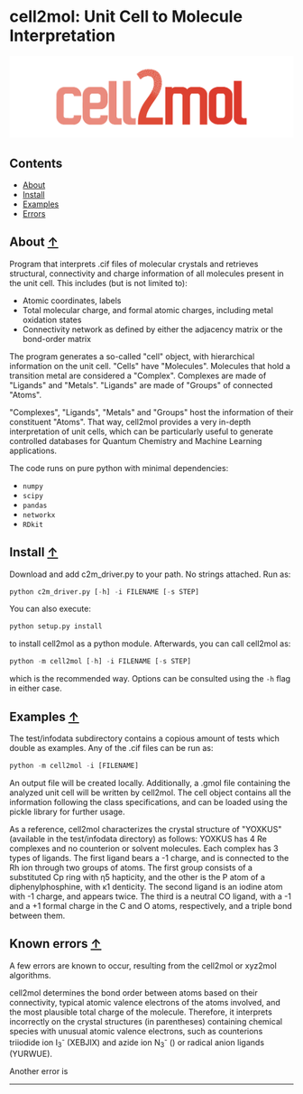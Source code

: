 cell2mol: Unit Cell to Molecule Interpretation
==============================================

![cell2mol logo](./images/cell2mol_logo.png)

## Contents
* [About](#about-)
* [Install](#install-)
* [Examples](#examples-)
* [Errors](#errors-)

## About [↑](#about)

Program that interprets .cif files of molecular crystals and retrieves structural, connectivity and charge information of all molecules present in the unit cell. This includes (but is not limited to):

- Atomic coordinates, labels
- Total molecular charge, and formal atomic charges, including metal oxidation states
- Connectivity network as defined by either the adjacency matrix or the bond-order matrix 

The program generates a so-called "cell" object, with hierarchical information on the unit cell. "Cells" have "Molecules". Molecules that hold a transition metal are considered a "Complex". Complexes are made of "Ligands" and "Metals". "Ligands" are made of "Groups" of connected "Atoms". 

"Complexes", "Ligands", "Metals" and "Groups" host the information of their constituent "Atoms". That way, cell2mol provides a very in-depth interpretation of unit cells, which can be particularly useful to generate controlled databases for Quantum Chemistry and Machine Learning applications. 

The code runs on pure python with minimal dependencies: 
- `numpy`
- `scipy`
- `pandas`
- `networkx`
- `RDkit` 

## Install [↑](#install)

Download and add c2m_driver.py to your path. No strings attached. Run as:

```python
python c2m_driver.py [-h] -i FILENAME [-s STEP]
```

You can also execute:

```python 
python setup.py install
```

to install cell2mol as a python module. Afterwards, you can call cell2mol as:

```python 
python -m cell2mol [-h] -i FILENAME [-s STEP]
```

which is the recommended way. Options can be consulted using the `-h` flag in either case.

## Examples [↑](#examples)

The test/infodata subdirectory contains a copious amount of tests which double as examples. Any of the .cif files can be run as:

```python
python -m cell2mol -i [FILENAME]
```

An output file will be created locally. Additionally, a .gmol file containing the analyzed unit cell will be written by cell2mol. The cell object contains all the information following the class specifications, and can be loaded using the pickle library for further usage.

As a reference, cell2mol characterizes the crystal structure of "YOXKUS" (available in the test/infodata directory) as follows: YOXKUS has 4 Re complexes and no counterion or solvent molecules. Each complex has 3 types of ligands. The first ligand bears a -1 charge, and is connected to the Rh ion through two groups of atoms. The first group consists of a substituted Cp ring with η5 hapticity, and the other is the P atom of a diphenylphosphine, with κ1 denticity. The second ligand is an iodine atom with -1 charge, and appears twice. The third is a neutral CO ligand, with a -1 and a +1 formal charge in the C and O atoms, respectively, and a triple bond between them.

## Known errors [↑](#errors)

A few errors are known to occur, resulting from the cell2mol or xyz2mol algorithms.

cell2mol determines the bond order between atoms based on their connectivity, typical atomic valence electrons of the atoms involved, and the most plausible total charge of the molecule. Therefore, it interprets incorrectly on the crystal structures (in parentheses) containing chemical species with unusual atomic valence electrons, such as counterions triiodide ion I<sub>3</sub><sup>-</sup> (XEBJIX) and azide ion N<sub>3</sub><sup>-</sup> () or radical anion ligands (YURWUE).

Another error is 

---
